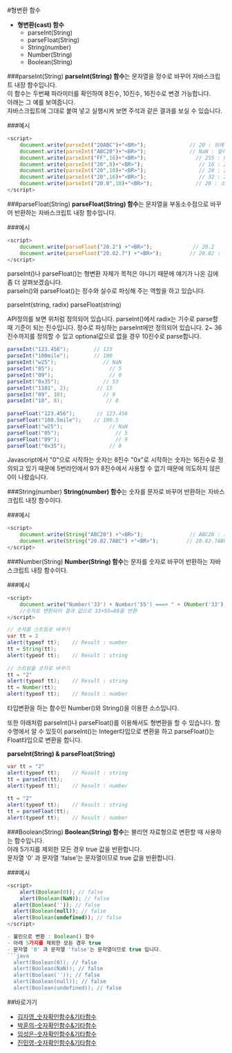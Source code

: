 #형변환 함수 

* **형변환(cast) 함수**
    - parseInt(String)
    - parseFloat(String)
    - String(number)
    - Number(String)
    - Boolean(String)

###parseInt(String)
**parseInt(String) 함수**는 문자열을 정수로 바꾸어 자바스크립트 내장 함수입니다.<br/>
이 함수는 두번째 파라미터를 확인하여 8진수, 10진수, 16진수로 변경 가능합니다.<br/>
아래는 그 예를 보여줍니다.<br/>
자바스크립트에 그대로 붙여 넣고 실행시켜 보면 주석과 같은 결과를 보실 수 있습니다.

###예시

```javascript
<script>
    document.write(parseInt("20ABC")+"<BR>");              // 20 : 뒤에 문자열(ABC) 무시
    document.write(parseInt("ABC20")+"<BR>");              // NaN : 앞에 문자열(ABC) 때문에 오류
    document.write(parseInt("FF",16)+"<BR>");                // 255 : FF를 16진수로 해석 
    document.write(parseInt("20",8)+"<BR>");                  // 16 : 20을 8진수로 해석
    document.write(parseInt("20",10)+"<BR>");                 // 20 : 20을 10진수로 해석
    document.write(parseInt("20",16)+"<BR>");                 // 32 : 20을 16진수로 해석
    document.write(parseInt("20.8",10)+"<BR>");              // 20 : 소숫점 이하는 버림
</script>
```
###parseFloat(String)
**parseFloat(String) 함수**는 문자열을 부동소수점으로 바꾸어 반환하는 자바스크립트 내장 함수입니다.

###예시

```javascript
<script>
    document.write(parseFloat("20.2") +"<BR>");             // 20.2
    document.write(parseFloat("20.82.7") +"<BR>");         // 20.82 : 첫번째 소숫점까지만 적용
</script>
```
parseInt()나 parseFloat()는 형변환 자체가 목적은 아니기 때문에 얘기가 나온 김에 좀 더 살펴보겠습니다.<br> 
parseIn()와 parseFloat()는 정수와 실수로 파싱해 주는 역할을 하고 있습니다.     

  parseInt(string, radix)
  parseFloat(string)

API정의를 보면 위처럼 정의되어 있습니다. parseInt()에서 radix는 기수로 parse할 때 기준이 되는 진수입니다. 정수로 파싱하는 parseInt에만 정의되어 있습니다. 2~ 36진수까지를 정의할 수 있고 optional값으로 없을 경우 10진수로 parse합니다.

```java
parseInt("123.456");        // 123
parseInt("100mile");        // 100
parseInt("w25");               // NaN
parseInt("05");                  // 5
parseInt("09");                  // 0
parseInt("0x35");              // 53
parseInt("1101", 2);         // 13
parseInt("09", 10);            // 9
parseInt("10", 8);              // 8
 
parseFloat("123.456");       // 123.456
parseFloat("100.5mile");    // 100.5
parseFloat("w25");               // NaN
parseFloat("05");                  // 5
parseFloat("09");                  // 9
parseFloat("0x35");              // 0
```
Javascript에서 "0"으로 시작하는 숫자는 8진수 "0x"로 시작하는 숫자는 16진수로 정의되고 있기 때문에 5번라인에서 9가 8진수에서 사용할 수 없기 때문에 의도하지 않은 0이 나왔습니다.

###String(number)
**String(number) 함수**는 숫자를 문자로 바꾸어 반환하는 자바스크립트 내장 함수이다.

###예시

```javascript
<script>
    document.write(String("ABC20") +"<BR>");               // ABC20 : 화면에 보이는 대로 출력
    document.write(String("20.82.7ABC") +"<BR>");         // 20.82.7ABC : 화면에 보이는 대로 출력
</script>
```

###Number(String)
**Number(String) 함수**는 문자를 숫자로 바꾸어 반환하는 자바스크립트 내장 함수이다.

###예시

```javascript
<script>
    document.write("Number('33') + Number('55') ===> " + (Number('33') + Number('55')) + "<br><br>");       
    //숫자로 변환되어 결과 값으로 33+55=88을 반환
</script>
```
```java
// 숫자를 스트링로 바꾸기
var tt = 2
alert(typeof tt);    // Result : number
tt = String(tt);
alert(typeof tt);    // Result : string
 
// 스트링을 숫자로 바꾸기
tt = "2"
alert(typeof tt);    // Result : string
tt = Number(tt);
alert(typeof tt);    // Result : number
```
타입변환을 하는 함수인 Number()와 String()을 이용한 소스입니다.

또한 아래처럼 parseInt()나 parseFloat()를 이용해서도 형변환을 할 수 있습니다. 함수명에서 알 수 있듯이 parseInt()는 Integer타입으로 변환을 하고 parseFloat()는 Float타입으로 변환을 합니다.

**parseInt(String) & parseFloat(String)**
```java
var tt = "2"
alert(typeof tt);    // Result : string
tt = parseInt(tt);
alert(typeof tt);    // Result : number
             
tt = "2"
alert(typeof tt);    // Result : string
tt = parseFloat(tt);
alert(typeof tt);    // Result : number
```


###Boolean(String)
**Boolean(String) 함수**는 불리언 자료형으로 변환할 때 사용하는 함수입니다.<br/>
아래 5가지를 제외한 모든 경우 true 값을 반환합니다.<br/>
문자열 '0' 과 문자열 'false'는 문자열이므로 true 값을 반환합니다.

###예시

```javascript
<script>
    alert(Boolean(0)); // false
    alert(Boolean(NaN)); // false
  alert(Boolean('')); // false
  alert(Boolean(null)); // false
  alert(Boolean(undefined)); // false
</script>

- 불린으로 변환 : Boolean() 함수   
- 아래 5가지를 제외한 모든 경우 true   
- 문자열 '0' 과 문자열 'false'는 문자열이므로 true 입니다.  
```java
  alert(Boolean(0)); // false
  alert(Boolean(NaN)); // false
  alert(Boolean('')); // false
  alert(Boolean(null)); // false
  alert(Boolean(undefined)); // false
```

##바로가기
* [김자영_숫자확인함수&기타함수](https://github.com/demun/FrontEndStudy/blob/master/document/Javascript/docs/Team/03_%EC%88%AB%EC%9E%90%ED%99%95%EC%9D%B8%ED%95%A8%EC%88%98%26%EA%B8%B0%ED%83%80%ED%95%A8%EC%88%98/%EA%B9%80%EC%9E%90%EC%98%81_%EC%88%AB%EC%9E%90%ED%99%95%EC%9D%B8%ED%95%A8%EC%88%98%26%EA%B8%B0%ED%83%80%ED%95%A8%EC%88%98.md)
* [박훈의-숫자확인함수&기타함수](https://github.com/demun/FrontEndStudy/blob/master/document/Javascript/docs/Team/03_%EC%88%AB%EC%9E%90%ED%99%95%EC%9D%B8%ED%95%A8%EC%88%98%26%EA%B8%B0%ED%83%80%ED%95%A8%EC%88%98/%EB%B0%95%ED%9B%88%EC%9D%98_%EC%88%AB%EC%9E%90%ED%99%95%EC%9D%B8%ED%95%A8%EC%88%98%26%EA%B8%B0%ED%83%80%ED%95%A8%EC%88%98.md)
* [임성은-숫자확인함수&기타함수](https://github.com/demun/FrontEndStudy/blob/master/document/Javascript/docs/Team/03_%EC%88%AB%EC%9E%90%ED%99%95%EC%9D%B8%ED%95%A8%EC%88%98%26%EA%B8%B0%ED%83%80%ED%95%A8%EC%88%98/%EC%9E%84%EC%84%B1%EC%9D%80_%EC%88%AB%EC%9E%90%ED%99%95%EC%9D%B8%ED%95%A8%EC%88%98%26%EA%B8%B0%ED%83%80%ED%95%A8%EC%88%98.md)
* [진민영-숫자확인함수&기타함수](https://github.com/demun/FrontEndStudy/blob/master/document/Javascript/docs/Team/03_%EC%88%AB%EC%9E%90%ED%99%95%EC%9D%B8%ED%95%A8%EC%88%98%26%EA%B8%B0%ED%83%80%ED%95%A8%EC%88%98/%EC%A7%84%EB%AF%BC%EC%98%81_%EC%88%AB%EC%9E%90%ED%99%95%EC%9D%B8%ED%95%A8%EC%88%98%26%EA%B8%B0%ED%83%80%ED%95%A8%EC%88%98.md)


